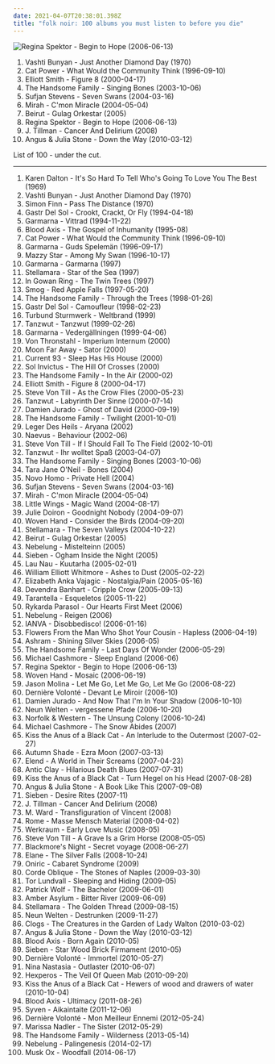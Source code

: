 ```yaml
---
date: 2021-04-07T20:38:01.398Z
title: "folk noir: 100 albums you must listen to before you die"
---
```

![Regina Spektor - Begin to Hope (2006-06-13)](http://coverartarchive.org/release/7c48653c-8e50-4f8b-91a4-25321c500fed/25262967822-500.jpg "Regina Spektor - Begin to Hope (2006-06-13)")
<ol class="albums">
<li data-cover="https://img.discogs.com/2x-W2u8k9mU9yX_EUoj7jyLfKac=/fit-in/600x600/filters:strip_icc():format(jpeg):mode_rgb():quality(90)/discogs-images/R-640394-1504973916-3642.jpeg.jpg" data-tags="folk, female vocalists, indie, alternative" role="button">Vashti Bunyan - Just Another Diamond Day (1970)</li>
<li data-cover="http://coverartarchive.org/release/cb552dc7-b0fe-4bcd-b864-1b3940baee8c/6010090362-500.jpg" data-tags="indie, female vocalists, female, alternative, indie rock, female singers, pop, rock, alternative rock, indie pop, female vocals, female vocalist, female voices, girls, indie-rock, female artists, female vocal, indie-pop, love song" role="button">Cat Power - What Would the Community Think (1996-09-10)</li>
<li data-cover="http://coverartarchive.org/release/8bc521b4-57af-4b4c-88a1-ad214c9c6516/9560550155-500.jpg" data-tags="singer-songwriter, indie" role="button">Elliott Smith - Figure 8 (2000-04-17)</li>
<li data-cover="https://img.discogs.com/okJGG8uLdDFFDZV-gNoKZgOklwk=/fit-in/600x609/filters:strip_icc():format(jpeg):mode_rgb():quality(90)/discogs-images/R-1528233-1493375981-7883.jpeg.jpg" data-tags="alt-country, folk noir, americana" role="button">The Handsome Family - Singing Bones (2003-10-06)</li>
<li data-cover="https://img.discogs.com/cLGH9C3mTzh3gokSetiDABdYOI0=/fit-in/600x600/filters:strip_icc():format(jpeg):mode_rgb():quality(90)/discogs-images/R-678085-1301009745.jpeg.jpg" data-tags="indie, folk" role="button">Sufjan Stevens - Seven Swans (2004-03-16)</li>
<li data-cover="https://img.discogs.com/kqYj4ochAeSGmKUFfOnxgKhxmf0=/fit-in/475x422/filters:strip_icc():format(jpeg):mode_rgb():quality(90)/discogs-images/R-525696-1285843401.jpeg.jpg" data-tags="indie, female vocalists, female, indie pop, rock, indie rock, female vocalist, pop, alternative, alternative rock, girls, indie-rock, female vocals, female artists, female vocal, female voices, female singers, indie-pop, love song" role="button">Mirah - C'mon Miracle (2004-05-04)</li>
<li data-cover="https://img.discogs.com/5rfwQzSQz1olDnMk_Bd8qnDKWU0=/fit-in/600x600/filters:strip_icc():format(jpeg):mode_rgb():quality(90)/discogs-images/R-696056-1167340049.jpeg.jpg" data-tags="folk, indie" role="button">Beirut - Gulag Orkestar (2005)</li>
<li data-cover="http://coverartarchive.org/release/7c48653c-8e50-4f8b-91a4-25321c500fed/25262967822-500.jpg" data-tags="female vocalists, indie, singer-songwriter" role="button">Regina Spektor - Begin to Hope (2006-06-13)</li>
<li data-cover="http://coverartarchive.org/release/4b16363d-02fe-498e-8c0b-98b7509a87be/16717106099-500.jpg" data-tags="folk, acoustic, slow-coustic, indie, alternative, singer-songwriter, lo-fi, alt-country, folk rock, indie folk, alternative folk, country, indie pop, indie rock, sad, slow, calm, americana, blues, moody, songwriter, winter, mellow, melancholy, sleep, folk noir, freak folk, soft, emotional, slowcore, quiet, alt country, singer songwriter, singer-songwriters, short song, alt rock, hippie, indie-folk, independent, lyrics, lo fi, post folk, chamber folk, neofreak-folk, euphoric misery, concentration, folk me, quiet voices, singersongwriters, quiet  music" role="button">J. Tillman - Cancer And Delirium (2008)</li>
<li data-cover="https://img.discogs.com/LrhznqUrhrbnOX4LXZY3sr6kwJw=/fit-in/293x293/filters:strip_icc():format(jpeg):mode_rgb():quality(90)/discogs-images/R-2187241-1268704983.jpeg.jpg" data-tags="folk, australian, acoustic, indie" role="button">Angus & Julia Stone - Down the Way (2010-03-12)</li>
</ol>
List of 100 - under the cut.
<!-- more -->

_________________

<ol class="albums">
<li data-cover="https://img.discogs.com/74fR8nGV2x0ng7_wpKHjQz1ihoA=/fit-in/500x449/filters:strip_icc():format(jpeg):mode_rgb():quality(90)/discogs-images/R-1100286-1307605252.jpeg.jpg" data-tags="folk, blues" role="button">
Karen Dalton - It's So Hard To Tell Who's Going To Love You The Best (1969)
</li>
<li data-cover="https://img.discogs.com/2x-W2u8k9mU9yX_EUoj7jyLfKac=/fit-in/600x600/filters:strip_icc():format(jpeg):mode_rgb():quality(90)/discogs-images/R-640394-1504973916-3642.jpeg.jpg" data-tags="folk, female vocalists, indie, alternative" role="button">
Vashti Bunyan - Just Another Diamond Day (1970)
</li>
<li data-cover="https://img.discogs.com/7PYhzZShASHgrsZeQlB1mluE1go=/fit-in/300x300/filters:strip_icc():format(jpeg):mode_rgb():quality(90)/discogs-images/R-440410-1113766673.jpg.jpg" data-tags="psychedelic, psychedelic folk, folk" role="button">
Simon Finn - Pass The Distance (1970)
</li>
<li data-cover="https://via.placeholder.com/450" data-tags="noise, post-rock" role="button">
Gastr Del Sol - Crookt, Crackt, Or Fly (1994-04-18)
</li>
<li data-cover="https://img.discogs.com/aBABgt0RqUB5Mon82P7vNIXAONs=/fit-in/600x600/filters:strip_icc():format(jpeg):mode_rgb():quality(90)/discogs-images/R-522688-1338988459-2631.jpeg.jpg" data-tags="folk, swedish" role="button">
Garmarna - Vittrad (1994-11-22)
</li>
<li data-cover="http://coverartarchive.org/release/e9e0bf3e-9a94-3585-93ef-e6c1f5e0e5de/23505005206-500.jpg" data-tags="martial industrial, neofolk" role="button">
Blood Axis - The Gospel of Inhumanity (1995-08)
</li>
<li data-cover="http://coverartarchive.org/release/cb552dc7-b0fe-4bcd-b864-1b3940baee8c/6010090362-500.jpg" data-tags="indie, female vocalists, female, alternative, indie rock, female singers, pop, rock, alternative rock, indie pop, female vocals, female vocalist, female voices, girls, indie-rock, female artists, female vocal, indie-pop, love song" role="button">
Cat Power - What Would the Community Think (1996-09-10)
</li>
<li data-cover="https://img.discogs.com/iIR8P2o1UNaTJoE9QD487UOK7Mw=/fit-in/580x571/filters:strip_icc():format(jpeg):mode_rgb():quality(90)/discogs-images/R-816769-1232209294.jpeg.jpg" data-tags="folk" role="button">
Garmarna - Guds Spelemän (1996-09-17)
</li>
<li data-cover="http://coverartarchive.org/release/3ee6bd30-4a23-40cb-9958-d0c321ccdff3/17361537089-500.jpg" data-tags="female vocalists, indie, alternative, alternative rock, indie rock, indie pop, female singers, female, pop, rock, girls, indie-rock, female vocals, female vocalist, female artists, female vocal, female voices, indie-pop" role="button">
Mazzy Star - Among My Swan (1996-10-17)
</li>
<li data-cover="http://coverartarchive.org/release/677349c5-8978-43eb-bd7a-5d5ad1528126/23770251563-500.jpg" data-tags="folk, nordic ethno grooves, scandinavian folk" role="button">
Garmarna - Garmarna (1997)
</li>
<li data-cover="http://coverartarchive.org/release/992f9492-5a5d-4c68-8be2-3d72573e7c2f/24547966474-500.jpg" data-tags="world fusion" role="button">
Stellamara - Star of the Sea (1997)
</li>
<li data-cover="https://img.discogs.com/jFMO_L3ke59XTkR7Rr1_L9gI3Ik=/fit-in/330x295/filters:strip_icc():format(jpeg):mode_rgb():quality(90)/discogs-images/R-804716-1160517186.jpeg.jpg" data-tags="folk noir, neofolk, dark folk, free folk, apocalyptic folk" role="button">
In Gowan Ring - The Twin Trees (1997)
</li>
<li data-cover="http://coverartarchive.org/release/27d99673-cdc9-4172-bdf6-d3bd0620c0ee/15960021076-500.jpg" data-tags="singer-songwriter, 90s, indie, folk, lo-fi, mellow, slowcore" role="button">
Smog - Red Apple Falls (1997-05-20)
</li>
<li data-cover="https://img.discogs.com/nk3IvlKVsEEuxdvXTdeNAhZqbYk=/fit-in/600x594/filters:strip_icc():format(jpeg):mode_rgb():quality(90)/discogs-images/R-1177453-1489873337-2756.jpeg.jpg" data-tags="americana, alt-country, shady, grady, shady grady" role="button">
The Handsome Family - Through the Trees (1998-01-26)
</li>
<li data-cover="https://img.discogs.com/qM9G6ebeE5j65uldQXIspxQappQ=/fit-in/598x598/filters:strip_icc():format(jpeg):mode_rgb():quality(90)/discogs-images/R-50293-1308899532.jpeg.jpg" data-tags="minimal, perfection, grapefruits and limes" role="button">
Gastr Del Sol - Camoufleur (1998-02-23)
</li>
<li data-cover="http://coverartarchive.org/release/3498b2aa-37c7-4efa-95ae-61736cc05c46/3456088427-500.jpg" data-tags="industrial, folk noir, neofolk, dark folk, martial industrial, neoclassical, apocalyptic folk, martial neofolk, je dirai quelque jour vos naissances latentes, nox-aeternus" role="button">
Turbund Sturmwerk - Weltbrand (1999)
</li>
<li data-cover="http://coverartarchive.org/release/7bda0240-f1d4-4c5c-b50d-a46fe30af5d7/12568057157-500.jpg" data-tags="german, tanzwut-tanzwut, metal, mittelalter-mix" role="button">
Tanzwut - Tanzwut (1999-02-26)
</li>
<li data-cover="https://img.discogs.com/Hhp0jMQUc3E5kGWLO4AoKncEGcQ=/fit-in/400x392/filters:strip_icc():format(jpeg):mode_rgb():quality(90)/discogs-images/R-1072107-1217768309.jpeg.jpg" data-tags="swedish, nordic folk, folk rock" role="button">
Garmarna - Vedergällningen (1999-04-06)
</li>
<li data-cover="https://img.discogs.com/5fCiiKZISmm0lvVhiawFbhzbtWU=/fit-in/600x528/filters:strip_icc():format(jpeg):mode_rgb():quality(90)/discogs-images/R-2611582-1293132173.jpeg.jpg" data-tags="martial industrial" role="button">
Von Thronstahl - Imperium Internum (2000)
</li>
<li data-cover="https://img.discogs.com/C9_irP-yllhFXh082M-wYfkhCGs=/fit-in/600x600/filters:strip_icc():format(jpeg):mode_rgb():quality(90)/discogs-images/R-963438-1180180970.jpeg.jpg" data-tags="russian, unique, folk noir, neofolk, dark folk, neoclassical, apocalyptic folk, funeral folk, ethereal folk, neoclassical darkwave" role="button">
Moon Far Away - Sator (2000)
</li>
<li data-cover="http://coverartarchive.org/release/c5e4351e-fafd-3066-81a3-71e1cffd2133/3617687903-500.jpg" data-tags="neofolk, apocalyptic folk" role="button">
Current 93 - Sleep Has His House (2000)
</li>
<li data-cover="https://img.discogs.com/I_sfTvyfWooHv9-eXFjpWQgWqSY=/fit-in/600x596/filters:strip_icc():format(jpeg):mode_rgb():quality(90)/discogs-images/R-400831-1358401161-9460.jpeg.jpg" data-tags="dark folk, neofolk, apocalyptic folk" role="button">
Sol Invictus - The Hill Of Crosses (2000)
</li>
<li data-cover="https://img.discogs.com/xLjJmTV4fqIaWYmglniyqRuC2CE=/fit-in/200x198/filters:strip_icc():format(jpeg):mode_rgb():quality(90)/discogs-images/R-1177465-1198531874.jpeg.jpg" data-tags="alternative country, shady, grady, spelling lobotomy correctly, free range caucasians, shady grady, liver and onions" role="button">
The Handsome Family - In the Air (2000-02)
</li>
<li data-cover="http://coverartarchive.org/release/8bc521b4-57af-4b4c-88a1-ad214c9c6516/9560550155-500.jpg" data-tags="singer-songwriter, indie" role="button">
Elliott Smith - Figure 8 (2000-04-17)
</li>
<li data-cover="https://img.discogs.com/odN_mixBOw_bWndp9Tfn1RaOuIg=/fit-in/600x517/filters:strip_icc():format(jpeg):mode_rgb():quality(90)/discogs-images/R-385078-1248849142.jpeg.jpg" data-tags="singer-songwriter, avantgarde, melancholic" role="button">
Steve Von Till - As the Crow Flies (2000-05-23)
</li>
<li data-cover="http://coverartarchive.org/release/bdf8d600-0893-4fe5-ba70-7065281e818d/17379814232-500.jpg" data-tags="tanzwut" role="button">
Tanzwut - Labyrinth Der Sinne (2000-07-14)
</li>
<li data-cover="http://coverartarchive.org/release/0e70135c-379b-474e-9d91-72abc1fab102/20161665425-500.jpg" data-tags="indie, alternative, singer-songwriter, rock, country, alternative rock, folk, indie pop, indie rock, acoustic, blues, guitar" role="button">
Damien Jurado - Ghost of David (2000-09-19)
</li>
<li data-cover="https://img.discogs.com/Cy1xhiDrPvGp0RLqtCzfhmicR9o=/fit-in/240x240/filters:strip_icc():format(jpeg):mode_rgb():quality(90)/discogs-images/R-1393319-1215847786.jpeg.jpg" data-tags="singer-songwriter, progressive rock, americana, sunday, scary, alt-country, folk noir, noir, humor, smart, lyrical, friday, march, monday, saturday, november, hole, august, rac, darkness, sparks, december, february, thursday, nuggets, june, september, january, july, tuesday, tells a story, ccm, country music, creative, shady, handsome, country ballad male, dark humor, wednesday, grady, lobotomy, brett, spelling lobotomy correctly, god-damned country, free range caucasians, light in the darkness, beautiful darkness, fucked-up country, real country, free range, xian, nugget, everything that rises must converge" role="button">
The Handsome Family - Twilight (2001-10-01)
</li>
<li data-cover="https://img.discogs.com/8KSnLvgtFwKKm8l7uEBDxHdqvos=/fit-in/150x150/filters:strip_icc():format(jpeg):mode_rgb():quality(90)/discogs-images/R-366973-1104423050.jpg.jpg" data-tags="industrial, folk noir, neofolk, dark folk, martial industrial, neoclassical, apocalyptic folk, martial neofolk, je dirai quelque jour vos naissances latentes, nox-aeternus" role="button">
Leger Des Heils - Aryana (2002)
</li>
<li data-cover="https://img.discogs.com/9bGcz5Ly0AZX_0ohWeCNxYc3CA4=/fit-in/300x298/filters:strip_icc():format(jpeg):mode_rgb():quality(90)/discogs-images/R-355784-1128706602.jpeg.jpg" data-tags="industrial, folk noir, neofolk, dark folk, martial industrial, neoclassical, apocalyptic folk, wanted, martial neofolk, je dirai quelque jour vos naissances latentes, recently discovered and proved to be pleasing, nox-aeternus" role="button">
Naevus - Behaviour (2002-06)
</li>
<li data-cover="https://img.discogs.com/CRe3eF1up8sgihiNJOjdBeFgeWE=/fit-in/600x604/filters:strip_icc():format(jpeg):mode_rgb():quality(90)/discogs-images/R-385023-1248848442.jpeg.jpg" data-tags="acoustic, folk" role="button">
Steve Von Till - If I Should Fall To The Field (2002-10-01)
</li>
<li data-cover="http://coverartarchive.org/release/d4011aae-0c1e-3384-b44b-da8f62328f77/12568080600-500.jpg" data-tags="metal, industrial" role="button">
Tanzwut - Ihr wolltet Spaß (2003-04-07)
</li>
<li data-cover="https://img.discogs.com/okJGG8uLdDFFDZV-gNoKZgOklwk=/fit-in/600x609/filters:strip_icc():format(jpeg):mode_rgb():quality(90)/discogs-images/R-1528233-1493375981-7883.jpeg.jpg" data-tags="alt-country, folk noir, americana" role="button">
The Handsome Family - Singing Bones (2003-10-06)
</li>
<li data-cover="https://img.discogs.com/2pmcZrViIglazE1B20EN20LJY9U=/fit-in/450x405/filters:strip_icc():format(jpeg):mode_rgb():quality(90)/discogs-images/R-1184688-1199127294.gif.jpg" data-tags="folk, indie, singer-songwriter, female vocalists, acoustic, female, country, alternative, alternative rock, indie pop, indie rock, sad, slow, calm, sadcore, folk-rock, americana, blues, minimal, guitar, girls, songwriter, american, mellow, alt-country, melancholy, sleep, freak folk, soft, folk rock, new weird america, emotional, female vocals, indie folk, female vocalist, singer songwriter, 00s, female artists, female vocal, alt rock, female voices, female singers, independent, female singer-songwriter, tracks, singer songwriters, slow-coustic, alt, quiet music, quiet voices, pop, rock, indie-rock, indie-pop" role="button">
Tara Jane O'Neil - Bones (2004)
</li>
<li data-cover="https://img.discogs.com/pGW3JCXuM8HloqW3CXrc8Dcs2DE=/fit-in/600x593/filters:strip_icc():format(jpeg):mode_rgb():quality(90)/discogs-images/R-295804-1188855521.jpeg.jpg" data-tags="folk noir, neofolk, dark folk, apocalyptic folk, military pop, radio foe, military noir pop" role="button">
Novo Homo - Private Hell (2004)
</li>
<li data-cover="https://img.discogs.com/cLGH9C3mTzh3gokSetiDABdYOI0=/fit-in/600x600/filters:strip_icc():format(jpeg):mode_rgb():quality(90)/discogs-images/R-678085-1301009745.jpeg.jpg" data-tags="indie, folk" role="button">
Sufjan Stevens - Seven Swans (2004-03-16)
</li>
<li data-cover="https://img.discogs.com/kqYj4ochAeSGmKUFfOnxgKhxmf0=/fit-in/475x422/filters:strip_icc():format(jpeg):mode_rgb():quality(90)/discogs-images/R-525696-1285843401.jpeg.jpg" data-tags="indie, female vocalists, female, indie pop, rock, indie rock, female vocalist, pop, alternative, alternative rock, girls, indie-rock, female vocals, female artists, female vocal, female voices, female singers, indie-pop, love song" role="button">
Mirah - C'mon Miracle (2004-05-04)
</li>
<li data-cover="https://img.discogs.com/iVvwkqtoSnUexSg2FgDy1yZGPC4=/fit-in/500x500/filters:strip_icc():format(jpeg):mode_rgb():quality(90)/discogs-images/R-1453334-1243153042.jpeg.jpg" data-tags="indie, country, alternative, folk, indie pop, indie rock, sad, singer-songwriter, acoustic, blues, mellow, alt-country, melancholy, folk rock, slow, calm, lo-fi, americana, moody, songwriter, winter, sleep, folk noir, freak folk, soft, emotional, slowcore, quiet, indie folk, alt country, singer songwriter, alternative folk, singer-songwriters, short song, alt rock, hippie, indie-folk, independent, lyrics, lo fi, slow-coustic, post folk, chamber folk, neofreak-folk, euphoric misery, concentration, folk me, quiet voices, singersongwriters" role="button">
Little Wings - Magic Wand (2004-08-17)
</li>
<li data-cover="http://coverartarchive.org/release/fed28e2c-49ee-4b8d-859a-104cf4536389/27813782373-500.jpg" data-tags="indie, alternative, female vocalists, female, alternative rock, indie pop, indie rock, girls, female vocals, female vocalist, female artists, female vocal, female voices, female singers, pop, rock, indie-rock, indie-pop, folk, love song, female singer-songwriter, quiet voices, singer-songwriter, acoustic, guitar, songwriter, country, sad, slow, calm, sadcore, folk-rock, americana, blues, minimal, american, mellow, alt-country, melancholy, sleep, freak folk, soft, folk rock, new weird america, emotional, intimate, indie folk, singer songwriter, 00s, alt rock, independent, tracks, slow-coustic, alt, lyrics, singer songwriters, quiet music" role="button">
Julie Doiron - Goodnight Nobody (2004-09-07)
</li>
<li data-cover="http://coverartarchive.org/release/727b7e85-75b1-4aec-8e55-069d1d13acf0/7887577823-500.jpg" data-tags="alt-country" role="button">
Woven Hand - Consider the Birds (2004-09-20)
</li>
<li data-cover="https://img.discogs.com/02KGDmQXoHOiDbOJgVGY3TKq3Bc=/fit-in/500x500/filters:strip_icc():format(jpeg):mode_rgb():quality(90)/discogs-images/R-796835-1318983028.jpeg.jpg" data-tags="etheral" role="button">
Stellamara - The Seven Valleys (2004-10-22)
</li>
<li data-cover="https://img.discogs.com/5rfwQzSQz1olDnMk_Bd8qnDKWU0=/fit-in/600x600/filters:strip_icc():format(jpeg):mode_rgb():quality(90)/discogs-images/R-696056-1167340049.jpeg.jpg" data-tags="folk, indie" role="button">
Beirut - Gulag Orkestar (2005)
</li>
<li data-cover="http://coverartarchive.org/release/91317fc0-0cf7-49de-9ba0-5a1efdc27d54/13857043146-500.jpg" data-tags="folk noir, neofolk, dark folk, neoclassical, apocalyptic folk, nox-aeternus" role="button">
Nebelung - Mistelteinn (2005)
</li>
<li data-cover="http://coverartarchive.org/release/07b341fc-9fad-41ee-9b4c-8ffa86c395b5/2044678583-500.jpg" data-tags="folk noir, neofolk, neoclassical, celtic folk, wyrd folk, experimental folk, funeral folk, ethereal folk, darkfolk, ogham the ogham, je dirai quelque jour vos naissances latentes, nox-aeternus, apocalyptic folk noir, ambient funeral folk, ambient ghost apocalyptic" role="button">
Sieben - Ogham Inside the Night (2005)
</li>
<li data-cover="https://img.discogs.com/Ln_ol8MY9W6Sk1gIwIoEaGObhLI=/fit-in/600x600/filters:strip_icc():format(jpeg):mode_rgb():quality(90)/discogs-images/R-537190-1364762979-4513.jpeg.jpg" data-tags="folk" role="button">
Lau Nau - Kuutarha (2005-02-01)
</li>
<li data-cover="https://via.placeholder.com/450" data-tags="alt-country, brilliant album" role="button">
William Elliott Whitmore - Ashes to Dust (2005-02-22)
</li>
<li data-cover="http://coverartarchive.org/release/87b3cb1c-554c-43e9-a4d0-936e1c581eb0/3259790727-500.jpg" data-tags="folk, canadian, folk noir, nancykitten all-time favourite albums, e a vajagic" role="button">
Elizabeth Anka Vajagic - Nostalgia/Pain (2005-05-16)
</li>
<li data-cover="https://img.discogs.com/anzSGKFBMIcDM4gL8mANEVa6RAs=/fit-in/433x430/filters:strip_icc():format(jpeg):mode_rgb():quality(90)/discogs-images/R-1194124-1608722085-6124.jpeg.jpg" data-tags="folk" role="button">
Devendra Banhart - Cripple Crow (2005-09-13)
</li>
<li data-cover="http://coverartarchive.org/release/241e4bee-a9ff-4cb2-87a2-259758a67dbf/3418037796-500.jpg" data-tags="alt-country" role="button">
Tarantella - Esqueletos (2005-11-22)
</li>
<li data-cover="https://via.placeholder.com/450" data-tags="singer-songwriter, post-punk, folk noir, retroschool, r parasol" role="button">
Rykarda Parasol - Our Hearts First Meet (2006)
</li>
<li data-cover="https://img.discogs.com/7uDp6rOwqSLkJ9YEkEt7rW-Hvnw=/fit-in/600x594/filters:strip_icc():format(jpeg):mode_rgb():quality(90)/discogs-images/R-706912-1150120842.jpeg.jpg" data-tags="ambient, neofolk, dark folk, apocalyptic folk" role="button">
Nebelung - Reigen (2006)
</li>
<li data-cover="https://img.discogs.com/mV0P6V6OaW7qCOwFqDAjVt5KISk=/fit-in/600x552/filters:strip_icc():format(jpeg):mode_rgb():quality(90)/discogs-images/R-595324-1136302600.jpeg.jpg" data-tags="neofolk, apocalyptic folk" role="button">
IANVA - Disobbedisco! (2006-01-16)
</li>
<li data-cover="https://img.discogs.com/-vRLqy0OkPeNfxANrLYevcqFPa0=/fit-in/337x337/filters:strip_icc():format(jpeg):mode_rgb():quality(90)/discogs-images/R-1327632-1209967985.jpeg.jpg" data-tags="folk, singer-songwriter, acoustic, alt-country, indie folk, americana, indie, guitar, new weird america, lyrics, country, quiet, calm, mellow, sad, songwriter, lo-fi, alt country, waterhouse records, vancouver, slow, short song" role="button">
Flowers From the Man Who Shot Your Cousin - Hapless (2006-04-19)
</li>
<li data-cover="http://coverartarchive.org/release/f3f6d58c-ef31-4f45-8ad2-33f1947290fe/2026078238-500.jpg" data-tags="melancholic, neoclassical" role="button">
Ashram - Shining Silver Skies (2006-05)
</li>
<li data-cover="https://img.discogs.com/w9LknW7CSJQkZSGuBBLHST4XBfM=/fit-in/221x197/filters:strip_icc():format(jpeg):mode_rgb():quality(90)/discogs-images/R-1177365-1198523362.jpeg.jpg" data-tags="americana, smart, shady, grady, spelling lobotomy correctly, free range caucasians, shady grady" role="button">
The Handsome Family - Last Days Of Wonder (2006-05-29)
</li>
<li data-cover="https://via.placeholder.com/450" data-tags="je devrais avoir mon enfer de la caresse" role="button">
Michael Cashmore - Sleep England (2006-06)
</li>
<li data-cover="http://coverartarchive.org/release/7c48653c-8e50-4f8b-91a4-25321c500fed/25262967822-500.jpg" data-tags="female vocalists, indie, singer-songwriter" role="button">
Regina Spektor - Begin to Hope (2006-06-13)
</li>
<li data-cover="http://coverartarchive.org/release/86553387-5525-4d1d-9252-a63b8e45d4b2/24618866059-500.jpg" data-tags="folk" role="button">
Woven Hand - Mosaic (2006-06-19)
</li>
<li data-cover="http://coverartarchive.org/release/a3be0b9b-874e-44ff-8054-d4dc6ec189d0/10720411555-500.jpg" data-tags="singer-songwriter, indie, country, alternative, folk, indie pop, indie rock, sad, slow, calm, acoustic, lo-fi, americana, blues, moody, songwriter, winter, mellow, alt-country, melancholy, sleep, folk noir, freak folk, soft, folk rock, emotional, slowcore, quiet, indie folk, alt country, singer songwriter, alternative folk, singer-songwriters, short song, alt rock, hippie, indie-folk, independent, lyrics, lo fi, slow-coustic, post folk, chamber folk, neofreak-folk, euphoric misery, concentration, folk me, quiet voices, singersongwriters, quiet  music" role="button">
Jason Molina - Let Me Go, Let Me Go, Let Me Go (2006-08-22)
</li>
<li data-cover="http://coverartarchive.org/release/0d980feb-27e5-4e8e-8f08-58e84563e294/5879458271-500.jpg" data-tags="neofolk, martial industrial" role="button">
Dernière Volonté - Devant Le Miroir (2006-10)
</li>
<li data-cover="http://coverartarchive.org/release/6477df3d-e390-4bec-849c-1a45cd73039b/25010408029-500.jpg" data-tags="alternative, folk, indie, country, indie pop, indie rock, sad, singer-songwriter, slow, calm, acoustic, lo-fi, americana, blues, moody, songwriter, winter, mellow, alt-country, melancholy, sleep, folk noir, freak folk, soft, folk rock, emotional, slowcore, quiet, indie folk, alt country, singer songwriter, alternative folk, singer-songwriters, short song, alt rock, hippie, indie-folk, independent, lyrics, lo fi, slow-coustic, post folk, chamber folk, neofreak-folk, euphoric misery, concentration, folk me, quiet voices, singersongwriters, quiet  music" role="button">
Damien Jurado - And Now That I'm In Your Shadow (2006-10-10)
</li>
<li data-cover="http://coverartarchive.org/release/2e31f4ff-d70f-44f2-a213-454229b6f8e0/26471075091-500.jpg" data-tags="neofolk, folk" role="button">
Neun Welten - vergessene Pfade (2006-10-20)
</li>
<li data-cover="https://img.discogs.com/o7PApQWqwex4qoVskm9UeQrNjOI=/fit-in/252x251/filters:strip_icc():format(jpeg):mode_rgb():quality(90)/discogs-images/R-869242-1167392515.jpeg.jpg" data-tags="folk, indie, country, alternative, indie pop, indie rock, sad, singer-songwriter, slow, calm, acoustic, americana, blues, songwriter, mellow, alt-country, melancholy, sleep, freak folk, soft, folk rock, emotional, indie folk, singer songwriter, alt rock, lo-fi, moody, winter, folk noir, slowcore, quiet, alt country, alternative folk, singer-songwriters, short song, hippie, indie-folk, independent, lyrics, lo fi, slow-coustic, post folk, chamber folk, neofreak-folk, euphoric misery, concentration, folk me, quiet voices, singersongwriters" role="button">
Norfolk & Western - The Unsung Colony (2006-10-24)
</li>
<li data-cover="http://coverartarchive.org/release/3b3ee7b7-a91e-4b70-bcc2-2669d1bf013d/16302212379-500.jpg" data-tags="classical, singer-songwriter" role="button">
Michael Cashmore - The Snow Abides (2007)
</li>
<li data-cover="http://coverartarchive.org/release/ee1226f9-74a1-42c6-bf22-26be859de1fc/6043097976-500.jpg" data-tags="neofolk, dark folk" role="button">
Kiss the Anus of a Black Cat - An Interlude to the Outermost (2007-02-27)
</li>
<li data-cover="https://img.discogs.com/Wln4f-0YnDgWQi3Dv_04inVqJrk=/fit-in/500x497/filters:strip_icc():format(jpeg):mode_rgb():quality(90)/discogs-images/R-1034012-1186415720.jpeg.jpg" data-tags="singer-songwriter, folk noir, folk rock" role="button">
Autumn Shade - Ezra Moon (2007-03-13)
</li>
<li data-cover="http://coverartarchive.org/release/246e7498-17dc-484d-94d1-28bb6b59b7e6/5525285126-500.jpg" data-tags="avant-garde, neoclassical, impossible for liberals to deal with, soundtrack to the apocalypse, neo-classical wave" role="button">
Elend - A World in Their Screams (2007-04-23)
</li>
<li data-cover="http://coverartarchive.org/release/8b96cecd-4db5-434b-8764-fc30bb1ce04c/26056549268-500.jpg" data-tags="death country" role="button">
Antic Clay - Hilarious Death Blues (2007-07-31)
</li>
<li data-cover="https://img.discogs.com/KWGfk5E83Y_QDphMAohu9eYZUNI=/fit-in/600x612/filters:strip_icc():format(jpeg):mode_rgb():quality(90)/discogs-images/R-1080871-1191876665.jpeg.jpg" data-tags="industrial, folk noir, neofolk, dark folk, neoclassical, apocalyptic folk, martial neofolk, je dirai quelque jour vos naissances latentes, nox-aeternus" role="button">
Kiss the Anus of a Black Cat - Turn Hegel on his Head (2007-08-28)
</li>
<li data-cover="http://coverartarchive.org/release/43ff3450-f35f-40ad-986b-01703287dc6d/2638757408-500.jpg" data-tags="folk, acoustic, indie folk" role="button">
Angus & Julia Stone - A Book Like This (2007-09-08)
</li>
<li data-cover="http://coverartarchive.org/release/cab16e32-aa2a-4460-bd65-ca340436acdd/2044688757-500.jpg" data-tags="folk, ambient, violin, mellow, neofolk, dark folk, neo-classical" role="button">
Sieben - Desire Rites (2007-11)
</li>
<li data-cover="http://coverartarchive.org/release/4b16363d-02fe-498e-8c0b-98b7509a87be/16717106099-500.jpg" data-tags="folk, acoustic, slow-coustic, indie, alternative, singer-songwriter, lo-fi, alt-country, folk rock, indie folk, alternative folk, country, indie pop, indie rock, sad, slow, calm, americana, blues, moody, songwriter, winter, mellow, melancholy, sleep, folk noir, freak folk, soft, emotional, slowcore, quiet, alt country, singer songwriter, singer-songwriters, short song, alt rock, hippie, indie-folk, independent, lyrics, lo fi, post folk, chamber folk, neofreak-folk, euphoric misery, concentration, folk me, quiet voices, singersongwriters, quiet  music" role="button">
J. Tillman - Cancer And Delirium (2008)
</li>
<li data-cover="https://img.discogs.com/vxJaH8x8RTd8dOVYRkA24V2jWaM=/fit-in/590x598/filters:strip_icc():format(jpeg):mode_rgb():quality(90)/discogs-images/R-671642-1260644338.jpeg.jpg" data-tags="folk, singer-songwriter" role="button">
M. Ward - Transfiguration of Vincent (2008)
</li>
<li data-cover="http://coverartarchive.org/release/3dbd7f00-e950-4229-9622-bb7c4081e505/2114489033-500.jpg" data-tags="neofolk" role="button">
Rome - Masse Mensch Material (2008-04-02)
</li>
<li data-cover="https://img.discogs.com/ltiSDI5YYkKEXKhfUUZwJrZ9naQ=/fit-in/497x436/filters:strip_icc():format(jpeg):mode_rgb():quality(90)/discogs-images/R-1329947-1210166155.jpeg.jpg" data-tags="folk noir, dark folk, neoclassical, apocalyptic folk, martial neofolk, je devrais avoir mon enfer de la caresse, ahnstern, je dirai quelque jour vos naissances latentes, nox-aeternus" role="button">
Werkraum - Early Love Music (2008-05)
</li>
<li data-cover="https://img.discogs.com/Px-g7EqKop11ylx-A573RXEx8i8=/fit-in/600x600/filters:strip_icc():format(jpeg):mode_rgb():quality(90)/discogs-images/R-1331546-1248849561.jpeg.jpg" data-tags="folk" role="button">
Steve Von Till - A Grave Is a Grim Horse (2008-05-05)
</li>
<li data-cover="https://via.placeholder.com/450" data-tags="folk rock" role="button">
Blackmore's Night - Secret voyage (2008-06-27)
</li>
<li data-cover="http://coverartarchive.org/release/1b7e0d89-ceff-444a-9963-34fac90ba3b5/16422860334-500.jpg" data-tags="ethereal, folk, darkwave, dark folk" role="button">
Elane - The Silver Falls (2008-10-24)
</li>
<li data-cover="http://coverartarchive.org/release/d112d0d9-a47d-4012-abaf-360d82dd6fea/10962547181-500.jpg" data-tags="folk noir, neofolk, dark cabaret, cabaret noir, chanson noir" role="button">
Oniric - Cabaret Syndrome (2009)
</li>
<li data-cover="http://coverartarchive.org/release/fefed632-c0d6-4202-8ce7-112326caeb2c/2234293753-500.jpg" data-tags="female vocalists, neo folk" role="button">
Corde Oblique - The Stones of Naples (2009-03-30)
</li>
<li data-cover="http://coverartarchive.org/release/74740e15-4de5-457c-812c-1fb9e87d75d8/19410795141-500.jpg" data-tags="industrial, folk noir, dark electro, neofolk, dark folk, neoclassical, funeral folk, ghost ambient, nox-aeternus, apocalyptic folk noir, ambient funeral folk, ambient ghost apocalyptic" role="button">
Tor Lundvall - Sleeping and Hiding (2009-05)
</li>
<li data-cover="http://coverartarchive.org/release/4f8f41d4-895d-488d-95d0-7daec079bcd1/21698152605-500.jpg" data-tags="indie, alternative, folk, epic, fucking epic" role="button">
Patrick Wolf - The Bachelor (2009-06-01)
</li>
<li data-cover="http://coverartarchive.org/release/6b574e62-955a-4da0-a62d-0f7c0dc42470/1983164726-500.jpg" data-tags="folk, folk noir, freak folk, neofolk, dark folk, neoclassical, funeral folk, dream folk, doom folk, death folk" role="button">
Amber Asylum - Bitter River (2009-06-09)
</li>
<li data-cover="http://coverartarchive.org/release/36a85cc1-dcd9-3fb8-81d5-96088e76275b/24548108959-500.jpg" data-tags="folk, world fusion, balkan folk, middle eastern folk" role="button">
Stellamara - The Golden Thread (2009-08-15)
</li>
<li data-cover="http://coverartarchive.org/release/b037ecc8-45fa-43c1-bf9a-30c4934b3aed/3104789300-500.jpg" data-tags="neofolk, neo folk" role="button">
Neun Welten - Destrunken (2009-11-27)
</li>
<li data-cover="http://coverartarchive.org/release/74ac9bd6-77c8-43d5-b12d-cdc2cffd98fb/19384001502-500.jpg" data-tags="post-rock" role="button">
Clogs - The Creatures in the Garden of Lady Walton (2010-03-02)
</li>
<li data-cover="https://img.discogs.com/LrhznqUrhrbnOX4LXZY3sr6kwJw=/fit-in/293x293/filters:strip_icc():format(jpeg):mode_rgb():quality(90)/discogs-images/R-2187241-1268704983.jpeg.jpg" data-tags="folk, australian, acoustic, indie" role="button">
Angus & Julia Stone - Down the Way (2010-03-12)
</li>
<li data-cover="https://img.discogs.com/IVnNV2ChN-VuiiFjVijr4bFY0r8=/fit-in/582x585/filters:strip_icc():format(jpeg):mode_rgb():quality(90)/discogs-images/R-4683800-1372175780-2537.jpeg.jpg" data-tags="industrial, neofolk, dark folk, apocalyptic folk" role="button">
Blood Axis - Born Again (2010-05)
</li>
<li data-cover="http://coverartarchive.org/release/b027000b-4b45-447a-a301-543ef5d555fa/2044670141-500.jpg" data-tags="folk, folk noir, neofolk, neoclassical, wyrd folk, funeral folk, nox-aeternus, runes folk, apocalyptic folk noir, ambient funeral folk, ambient ghost apocalyptic" role="button">
Sieben - Star Wood Brick Firmament (2010-05)
</li>
<li data-cover="http://coverartarchive.org/release/186c4170-8821-43de-97b1-7085c496a0bf/1952245791-500.jpg" data-tags="synthpop, militarism leads to homosexuality" role="button">
Dernière Volonté - Immortel (2010-05-27)
</li>
<li data-cover="https://img.discogs.com/Y2UYgLcT422cAZt_Evai8h7e2RI=/fit-in/600x590/filters:strip_icc():format(jpeg):mode_rgb():quality(90)/discogs-images/R-2321912-1473391311-3346.jpeg.jpg" data-tags="singer-songwriter, usa, folk noir, california, new york city, 2010 releases" role="button">
Nina Nastasia - Outlaster (2010-06-07)
</li>
<li data-cover="http://coverartarchive.org/release/e6758283-a51d-4eb9-88ad-c723c670a96d/2384794027-500.jpg" data-tags="folk, folk noir, dark folk, neoclassical, apocalyptic folk, dark ambient neoclassical, nox-aeternus" role="button">
Hexperos - The Veil Of Queen Mab (2010-09-20)
</li>
<li data-cover="http://coverartarchive.org/release/71727f18-c683-4440-8ee5-0a623b5ad7fb/3109305787-500.jpg" data-tags="psychedelic folk, psychedelic neofolk" role="button">
Kiss the Anus of a Black Cat - Hewers of wood and drawers of water (2010-10-04)
</li>
<li data-cover="http://coverartarchive.org/release/7d744184-34a0-415a-b89e-6f8c7ed2d305/11633838088-500.jpg" data-tags="industrial, folk noir, neofolk, dark folk, martial industrial, neoclassical, apocalyptic folk, martial neofolk, je dirai quelque jour vos naissances latentes, nox-aeternus" role="button">
Blood Axis - Ultimacy (2011-08-26)
</li>
<li data-cover="http://coverartarchive.org/release/0d815606-6d6b-4bab-a610-5adea767a80c/2722326802-500.jpg" data-tags="dark folk, tribal ambient" role="button">
Syven - Aikaintaite (2011-12-06)
</li>
<li data-cover="http://coverartarchive.org/release/749b013d-fd81-4ca1-9acd-4c5de34ba331/5904656404-500.jpg" data-tags="industrial, folk noir, neofolk, dark folk, martial industrial, neoclassical, apocalyptic folk, music i tried but didnt like, martial neofolk, je dirai quelque jour vos naissances latentes, nox-aeternus, eurasian artists european association" role="button">
Dernière Volonté - Mon Meilleur Ennemi (2012-05-24)
</li>
<li data-cover="https://img.discogs.com/6K6vayQ-5-CYTP1eqZtL3_szf9c=/fit-in/570x570/filters:strip_icc():format(jpeg):mode_rgb():quality(90)/discogs-images/R-3608524-1337203906-8071.jpeg.jpg" data-tags="folk, singer-songwriter, dream folk" role="button">
Marissa Nadler - The Sister (2012-05-29)
</li>
<li data-cover="http://coverartarchive.org/release/15090b0c-36ba-4c4a-a793-eed8f97ba6ef/4578384811-500.jpg" data-tags="singer-songwriter, americana, sunday, scary, alt-country, folk noir, noir, humor, smart, lyrical, friday, march, monday, saturday, november, hole, august, rac, darkness, sparks, december, february, thursday, nuggets, june, september, january, july, tuesday, tells a story, ccm, country music, creative, shady, handsome, dark humor, wednesday, grady, lobotomy, brett, spelling lobotomy correctly, god-damned country, free range caucasians, light in the darkness, beautiful darkness, fucked-up country, real country, free range, xian, nugget, everything that rises must converge, mangum, darkness and light, bottomless" role="button">
The Handsome Family - Wilderness (2013-05-14)
</li>
<li data-cover="http://coverartarchive.org/release/9963e580-6d2d-4294-abe1-aed84302c53d/6830106367-500.jpg" data-tags="neofolk, dark folk" role="button">
Nebelung - Palingenesis (2014-02-17)
</li>
<li data-cover="http://coverartarchive.org/release/ee588ceb-a74e-448a-bcfb-147faaca502f/8385325744-500.jpg" data-tags="folk noir, neofolk, dark folk, neoclassical, apocalyptic folk, musk ox, nox-aeternus" role="button">
Musk Ox - Woodfall (2014-06-17)
</li>
</ol>